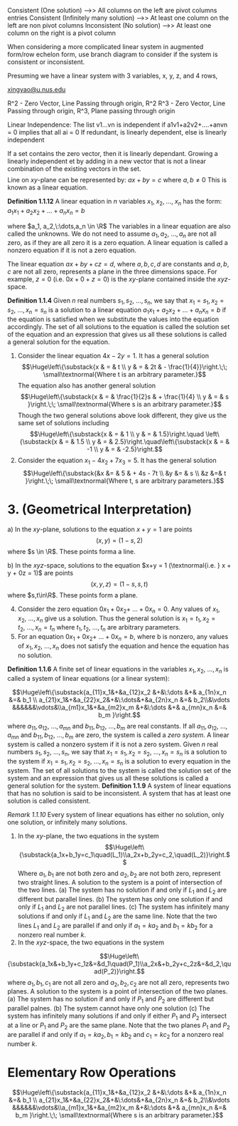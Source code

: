 Consistent (One solution) -->> All columns on the left are pivot columns entries
Consistent (Infinitely many solution) -->> At least one column on the left are non pivot columns
Inconsistent (No solution) -->> At least one column on the right is a pivot column

When considering a more complicated linear system in augmented form/row echelon form, use branch diagram to consider if the system is consistent or inconsistent.

Presuming we have a linear system with 3 variables, x, y, z, and 4 rows,

xingyao@u.nus.edu


R^2 - Zero Vector, Line Passing through origin, R^2
R^3 - Zero Vector, Line Passing through origin, R^3, Plane passing through origin

Linear Independence: The list v1...vn is independent if a1v1+a2v2+....+anvn = 0 implies that all ai = 0
If redundant, is linearly dependent, else is linearly independent

If a set contains the zero vector, then it is linearly dependant. 
Growing a linearly independent et by adding in a new vector that is not a linear combination of the existing vectors in the set.
$$
\newcommand{\R}{\mathbb{R}}
$$
Line on $xy$-plane can be represented by:
		$ax + by = c$
		where $a, b \ne 0$
This is known as a linear equation.


**Definition 1.1.12** A linear equation in $n$ variables $x_1,\; x_2,\; \dots,\;x_n$ has the form:
		$a_1x_1+a_2x_2+\dots+a_nx_n=b$

where $a_1, a_2,\:\dots,a_n \in \R$ 
The variables in a linear equation are also called the unknowns.
We do not need to assume $a_1,a_2,\:\dots,a_n$ are not all zero, as if they are all zero it is a zero equation. A linear equation is called a nonzero equation if it is not a zero equation.

The linear equation $ax+by+cz=d$, where $a, b, c, d$ are constants and $a, b, c$ are not all zero, represents a plane in the three dimensions space. For example, $z = 0$ (i.e. $0x + 0 + z = 0$) is the $xy$-plane contained inside the $xyz$-space.

**Definition 1.1.4** Given $n$ real numbers $s_1,s_2,\:\dots,s_n,$ we say that $x_1 = s_1, x_2=s_2,\:\dots, x_n = s_n$ is a solution to a linear equation $a_1x_1 + a_2x_2 +\dots+a_nx_n = b$ if the equation is satisfied when we substitute the values into the equation accordingly. The set of all solutions to the equation is called the solution set of the equation and an expression that gives us all these solutions is called a general solution for the equation.

1. Consider the linear equation $4x - 2y = 1$. It has a general solution
$$\Huge\left\{\substack{x & = & t \\ y & = & 2t & - \frac{1}{4}}\right.\;\; \small\textnormal{Where t is an arbitrary parameter.}$$
The equation also has another general solution
$$\Huge\left\{\substack{x & = & \frac{1}{2}s & + \frac{1}{4} \\ y & = & s }\right.\;\; \small\textnormal{Where s is an arbitrary parameter.}$$
Though the two general solutions above look different, they give us the same set of solutions including
$$\Huge\left\{\substack{x & = & 1 \\ y & = & 1.5}\right.\quad \left\{\substack{x & = & 1.5 \\ y & = & 2.5}\right.\quad\left\{\substack{x & = & -1 \\ y & = & -2.5}\right.$$
2. Consider the equation $x_1-4x_2+7x_3=5$. It has the general solution 
$$\Huge\left\{\substack{&x  &= & 5 & + 4s - 7t \\ &y  &= &  s \\ &z  &=&  t }\right.\;\; \small\textnormal{Where t, s are arbitrary parameters.}$$

# 3. (Geometrical Interpretation)
a) In the $xy$-plane, solutions to the equation $x+y=1$ are points
$$(x,y) = (1-s,2)$$
where $s \in \R$. These points forma a line.

b) In the $xyz$-space, solutions to the equation $x+y = 1 (\textnormal{i.e. } x + y + 0z = 1)$ are points 
$$(x,y,z) = (1-s,s,t)$$
where $s,t\in\R$. These points form a plane.

4. Consider the zero equation $0x_1+0x_2+\:\dots+0x_n=0$. Any values of $x_1,x_2,\:\dots,x_n$ give us a solution. Thus the general solution is $x_1=t_1,x_2=t_2,\:\dots,x_n=t_n$ where $t_1,t_2,\:\dots,t_n$ are arbitrary parameters.
5. For an equation $0x_1+0x_2+\:\dots+0x_n=b$, where b is nonzero, any values of $x_1,x_2,\:\dots,x_n$ does not satisfy the equation and hence the equation has no solution.

**Definition 1.1.6** A finite set of linear equations in the variables $x_1,x_2,\:\dots,x_n$ is called a system of linear equations (or a linear system):

$$\Huge\left\{\substack{a_{11}x_1&+&a_{12}x_2 &+&\:\dots &+& a_{1n}x_n &=& b_1 \\ a_{21}x_1&+&a_{22}x_2&+&\:\dots&+&a_{2n}x_n &=& b_2\\&\vdots &&&&&&\vdots&\\a_{m1}x_1&+&a_{m2}x_m &+&\:\dots &+& a_{mn}x_n &=& b_m }\right.$$
where $a_{11},a_{12},\:\dots,a_{mn}$ and $b_{11},b_{12},\:\dots,b_{m}$ are real constants. If all $a_{11},a_{12},\:\dots,a_{mn}$ and $b_{11},b_{12},\:\dots,b_{m}$ are zero, the system is called a _zero system_. A linear system is called a nonzero system if it is not a zero system.
Given $n$ real numbers $s_1,s_2,\:\dots,s_n$, we say that $x_1 = s_1, x_2 = s_2,\:\dots,x_n=s_n$ is a solution to the system if $x_1 = s_1, x_2 = s_2,\:\dots,x_n=s_n$ is a solution to every equation in the system. The set of all solutions to the system is called the solution set of the system and an expression that gives us all these solutions is called a general solution for the system.
**Definition 1.1.9** A system of linear equations that has no solution is said to be inconsistent. A system that has at least one solution is called consistent.

_Remark 1.1.10_ Every system of linear equations has either no solution, only one solution, or infinitely many solutions.

1. In the $xy$-plane, the two equations in the system
$$\Huge\left\{\substack{a_1x+b_1y=c_1\quad(L_1)\\a_2x+b_2y=c_2,\quad(L_2)}\right.$$
Where $a_1,b_1$ are not both zero and $a_2,b_2$ are not both zero, represent two straight lines. A solution to the system is a point of intersection of the two lines.
(a) The system has no solution if and only if $L_1$ and $L_2$ are different but parallel lines.
(b) The system has only one solution if and only if $L_1$ and $L_2$ are not parallel lines.
(c) The system has infinitely many solutions if and only if $L_1$ and $L_2$ are the same line.
Note that the two lines $L_1$ and $L_2$ are parallel if and only if $a_1 = ka_2$ and $b_1=kb_2$ for a nonzero real number $k$.
2. In the $xyz$-space, the two equations in the system

$$\Huge\left\{\substack{a_1x&+b_1y+c_1z&=&d_1\quad(P_1)\\a_2x&+b_2y+c_2z&=&d_2,\quad(P_2)}\right.$$
where $a_1,b_1,c_1$ are not all zero and $a_2,b_2,c_2$ are not all zero, represents two planes. A solution to the system is a point of intersection of the two planes.
(a) The system has no solution if and only if $P_1$ and $P_2$ are different but parallel palnes.
(b) The system cannot have only one solution
(c) The system has infinitely many solutions if and only if either $P_1$ and $P_2$ intersect at a line or $P_1$ and $P_2$ are the same plane.
Note that the two planes $P_1$ and $P_2$ are parallel if and only if $a_1 = ka_2, b_1=kb_2$ and $c_1=kc_2$ for a nonzero real number $k$.

# Elementary Row Operations
$$\Huge\left\{\substack{a_{11}x_1&+&a_{12}x_2 &+&\:\dots &+& a_{1n}x_n &=& b_1 \\ a_{21}x_1&+&a_{22}x_2&+&\:\dots&+&a_{2n}x_n &=& b_2\\&\vdots &&&&&&\vdots&\\a_{m1}x_1&+&a_{m2}x_m &+&\:\dots &+& a_{mn}x_n &=& b_m }\right.\;\; \small\textnormal{Where s is an arbitrary parameter.}$$
